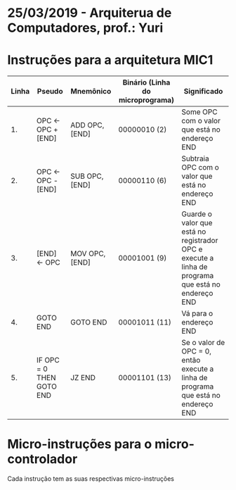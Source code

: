 # 25/03/2019 - Arquiterua de Computadores, prof.: Yuri

# Instruções para a arquitetura MIC1
| Linha | Pseudo | Mnemônico | Binário (Linha do microprograma) | Significado
| --- | ---| --- | --- | --- |
| 1. | OPC <- OPC + [END] | ADD OPC, [END] | 00000010 (2) | Some OPC com o valor que está no endereço END
| 2. | OPC <- OPC - [END] | SUB OPC, [END] | 00000110 (6) | Subtraia OPC com o valor que está no endereço END
| 3. | [END] <- OPC | MOV OPC, [END] | 00001001 (9) | Guarde o valor que está no registrador OPC e execute a linha de programa que está no endereço END
| 4. | GOTO END | GOTO END | 00001011 (11)| Vá para o endereço END
| 5. | IF OPC = 0 THEN GOTO END | JZ END | 00001101 (13) | Se o valor de OPC = 0, então execute a linha de programa que está no endereço END

# Micro-instruções para o micro-controlador
Cada instrução tem as suas respectivas micro-instruções
